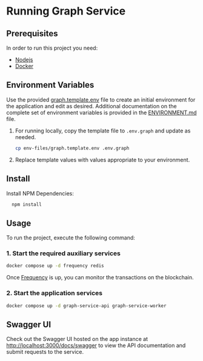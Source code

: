<!-- TODO: Update for Builder Track, see: https://github.com/ProjectLibertyLabs/gateway/issues/630 -->
# Running Graph Service

## Prerequisites

In order to run this project you need:

- [Nodejs](https://nodejs.org)
- [Docker](https://docs.docker.com/get-docker/)

## Environment Variables

Use the provided [graph.template.env](https://https://github.com/ProjectLibertyLabs/gateway/blob/main/env-files/graph.template.env) file to create an initial environment for the application and edit as desired. Additional documentation on the complete set of environment variables is provided in the [ENVIRONMENT.md](https://github.com/ProjectLibertyLabs/gateway/blob/main/developer-docs/graph/ENVIRONMENT.md) file.

1. For running locally, copy the template file to `.env.graph` and update as needed.

   ```sh
   cp env-files/graph.template.env .env.graph
   ```

2. Replace template values with values appropriate to your environment.

## Install

Install NPM Dependencies:

```sh
  npm install
```

## Usage

To run the project, execute the following command:

### 1. Start the required auxiliary services

```sh
docker compose up -d frequency redis
```

Once [Frequency](https://polkadot.js.org/apps/?rpc=ws%3A%2F%2F127.0.0.1%3A9944#/explorer) is up, you can monitor the transactions on the blockchain.

### 2. Start the application services

```sh
docker compose up -d graph-service-api graph-service-worker
```

## Swagger UI

Check out the Swagger UI hosted on the app instance at <http://localhost:3000/docs/swagger> to view the API documentation and submit requests to the service.
